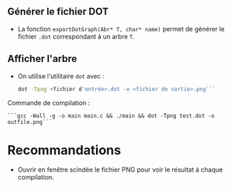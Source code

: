 ## Générer le fichier DOT

- La fonction `exportDotGraph(Abr* T, char* name)` permet de générer le fichier `.dot` correspondant à un arbre `T`.

## Afficher l'arbre

- On utilise l'utilitaire `dot` avec :

  ```bash
  dot -Tpng <fichier d'entrée>.dot -o <fichier de sortie>.png```

Commande de compilation :

    ```gcc -Wall -g -o main main.c && ./main && dot -Tpng test.dot -o outfile.png```

# Recommandations

- Ouvrir en fenêtre scindée le fichier PNG pour voir le résultat à chaque compilation.